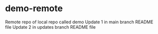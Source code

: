 # demo-remote
Remote repo of local repo called demo
Update 1 in main branch README file
Update 2 in updates branch README file
